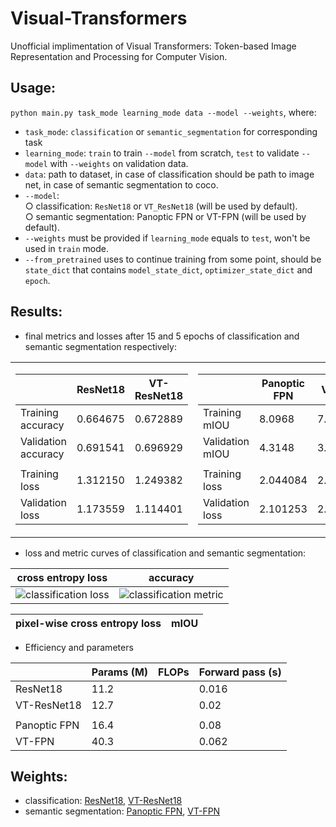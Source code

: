 # Visual-Transformers
Unofficial implimentation of Visual Transformers: Token-based Image Representation and Processing for Computer Vision.

## Usage:
`python main.py task_mode learning_mode data --model --weights`, where:
* `task_mode`: `classification` or `semantic_segmentation` for corresponding task
* `learning_mode`: `train` to train `--model` from scratch, `test` to validate `--model` with `--weights` on validation data.
* `data`: path to dataset, in case of classification should be path to image net, in case of semantic segmentation to coco.
* `--model`:   
  ○ classification: `ResNet18` or `VT_ResNet18` (will be used by default).  
  ○ semantic segmentation: Panoptic FPN or VT-FPN (will be used by default).  
* `--weights` must be provided if `learning_mode` equals to `test`, won't be used in `train` mode.
* `--from_pretrained` uses to continue training from some point, should be `state_dict` that contains `model_state_dict`, `optimizer_state_dict` and `epoch`.

## Results:  
* final metrics and losses after 15 and 5 epochs of classification and semantic segmentation respectively:
<table>
  <tr>  
    <td>    
    
|                      | ResNet18 | VT-ResNet18 |
|----------------------|----------|-------------|
| Training accuracy    | 0.664675 |  0.672889   |
| Validation accuracy  | 0.691541 |  0.696929   |
|                      |          |             |
| Training loss        | 1.312150 |  1.249382   |
| Validation loss      | 1.173559 |  1.114401   |

   
   </td><td>  
      
|                 | Panoptic FPN |  VT-FPN  |
|-----------------|--------------|----------|
| Training mIOU   |   8.0968     | 7.0343   |
| Validation mIOU |   4.3148     | 3.2351   |
|                 |              |          |
| Training loss   |   2.044084   | 2.068598 |
| Validation loss |   2.101253   | 2.120928 |


   </td>  
  </tr>
</table>

* loss and metric curves of classification and semantic segmentation:


cross entropy loss         |  accuracy
:-------------------------:|:-------------------------:
![classification loss](https://user-images.githubusercontent.com/41442977/114195120-daaee980-9958-11eb-97b2-b4b91908d159.png)  |  ![classification metric](https://user-images.githubusercontent.com/41442977/114195759-6cb6f200-9959-11eb-953b-69f66788110e.png)

pixel-wise cross entropy loss   |  mIOU
:------------------------------:|:-------------------------:




* Efficiency and parameters

|              | Params (M) | FLOPs | Forward pass (s) |
|--------------|------------|-------|------------------|
| ResNet18     |    11.2    |       |       0.016      |
| VT-ResNet18  |    12.7    |       |       0.02       |
|              |            |       |                  |
| Panoptic FPN |    16.4    |       |       0.08       |
| VT-FPN       |    40.3    |       |       0.062      |

## Weights:
* classification: [ResNet18](https://drive.google.com/file/d/102_XFdm9mnQbZVbw8ChoywvxG3IOhXCh/view?usp=sharing), [VT-ResNet18](https://drive.google.com/file/d/1-7zrZD2TekIIcAa4im0i5fi31ZG90sP9/view?usp=sharing)
* semantic segmentation: [Panoptic FPN](https://drive.google.com/file/d/1hEYHuaWhc-JqpPyjdr86kMorkDGX3gIN/view?usp=sharing), [VT-FPN](https://drive.google.com/file/d/1-GUY6KdQBF5q4VFrdb79XyROqE70lbHv/view?usp=sharing)
